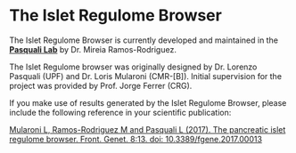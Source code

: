 The Islet Regulome Browser
=========================================

The Islet Regulome Browser is currently developed and maintained in the **[Pasquali Lab](http://www.endoregulatorygenomics.org)** by Dr. Mireia Ramos-Rodriguez.

The Islet Regulome browser was originally designed by Dr. Lorenzo Pasquali (UPF) and Dr. Loris Mularoni (CMR-[B]). Initial supervision for the project was provided by Prof. Jorge Ferrer (CRG).

If you make use of results generated by the Islet Regulome Browser, please include the following reference in your scientific publication:

[Mularoni L, Ramos-Rodriguez M and Pasquali L (2017). The pancreatic islet regulome browser. Front. Genet. 8:13. doi: 10.3389/fgene.2017.00013](http://journal.frontiersin.org/article/10.3389/fgene.2017.00013/abstract)

